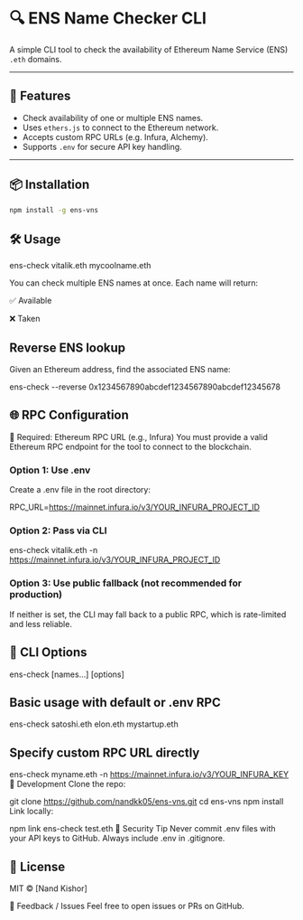 # 🔍 ENS Name Checker CLI

A simple CLI tool to check the availability of Ethereum Name Service (ENS) `.eth` domains.

---

## 🚀 Features

- Check availability of one or multiple ENS names.
- Uses `ethers.js` to connect to the Ethereum network.
- Accepts custom RPC URLs (e.g. Infura, Alchemy).
- Supports `.env` for secure API key handling.

---

## 📦 Installation

```bash
npm install -g ens-vns
```

## 🛠 Usage

ens-check vitalik.eth mycoolname.eth

You can check multiple ENS names at once. Each name will return:

✅ Available

❌ Taken

## Reverse ENS lookup
Given an Ethereum address, find the associated ENS name:

ens-check --reverse 0x1234567890abcdef1234567890abcdef12345678

## 🌐 RPC Configuration
🔑 Required: Ethereum RPC URL (e.g., Infura)
You must provide a valid Ethereum RPC endpoint for the tool to connect to the blockchain.

### Option 1: Use .env
Create a .env file in the root directory:

RPC_URL=https://mainnet.infura.io/v3/YOUR_INFURA_PROJECT_ID
### Option 2: Pass via CLI

ens-check vitalik.eth -n https://mainnet.infura.io/v3/YOUR_INFURA_PROJECT_ID

### Option 3: Use public fallback (not recommended for production)
If neither is set, the CLI may fall back to a public RPC, which is rate-limited and less reliable.

## 🔧 CLI Options
ens-check [names...] [options]

## Basic usage with default or .env RPC
ens-check satoshi.eth elon.eth mystartup.eth

## Specify custom RPC URL directly
ens-check myname.eth -n https://mainnet.infura.io/v3/YOUR_INFURA_KEY
🧪 Development
Clone the repo:

git clone https://github.com/nandkk05/ens-vns.git
cd ens-vns
npm install
Link locally:

npm link
ens-check test.eth
🔐 Security Tip
Never commit .env files with your API keys to GitHub. Always include .env in .gitignore.

## 📄 License
MIT © [Nand Kishor]

💬 Feedback / Issues
Feel free to open issues or PRs on GitHub.
